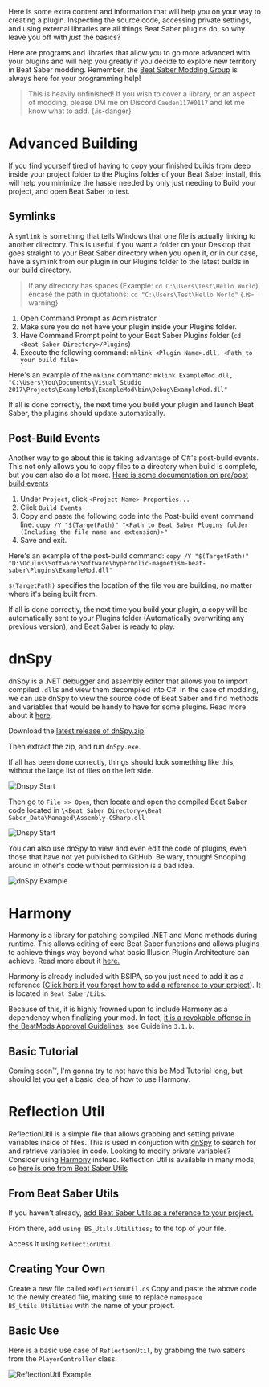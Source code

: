 <!-- TITLE: Extras -->
<!-- SUBTITLE: The basics weren't good enough? Here's some more tools that you can use! -->

Here is some extra content and information that will help you on your way to creating a plugin. Inspecting the source code, accessing private settings, and using external libraries are all things Beat Saber plugins do, so why leave you off with *just* the basics?

Here are programs and libraries that allow you to go more advanced with your plugins and will help you greatly if you decide to explore new territory in Beat Saber modding. Remember, the [Beat Saber Modding Group](https://discord.gg/beatsabermods) is always here for your programming help!


>This is heavily unfinished! If you wish to cover a library, or an aspect of modding, please DM me on Discord `Caeden117#0117` and let me know what to add.
{.is-danger}

# Advanced Building
If you find yourself tired of having to copy your finished builds from deep inside your project folder to the Plugins folder of your Beat Saber install, this will help you minimize the hassle needed by only just needing to Build your project, and open Beat Saber to test.
## Symlinks

A `symlink` is something that tells Windows that one file is actually linking to another directory. This is useful if you want a folder on your Desktop that goes straight to your Beat Saber directory when you open it, or in our case, have a symlink from our plugin in our Plugins folder to the latest builds in our build directory.

>If any directory has spaces (Example: `cd C:\Users\Test\Hello World`), encase the path in quotations: `cd "C:\Users\Test\Hello World"`
{.is-warning}

1. Open Command Prompt as Administrator.
2. Make sure you do not have your plugin inside your Plugins folder.
3. Have Command Prompt point to your Beat Saber Plugins folder (`cd <Beat Saber Directory>/Plugins`)
4. Execute the following command: `mklink <Plugin Name>.dll, <Path to your build file>`

Here's an example of the `mklink` command: `mklink ExampleMod.dll, "C:\Users\You\Documents\Visual Studio 2017\Projects\ExampleMod\ExampleMod\bin\Debug\ExampleMod.dll"`

If all is done correctly, the next time you build your plugin and launch Beat Saber, the plugins should update automatically.

## Post-Build Events
Another way to go about this is taking advantage of C#'s post-build events. This not only allows you to copy files to a directory when build is complete, but you can also do a lot more. [Here is some documentation on pre/post build events](https://docs.microsoft.com/en-us/visualstudio/ide/how-to-specify-build-events-csharp?view=vs-2017)

1. Under `Project`, click `<Project Name> Properties...`
2. Click `Build Events`
3. Copy and paste the following code into the Post-build event command line: `copy /Y "$(TargetPath)" "<Path to Beat Saber Plugins folder (Including the file name and extension)>"`
4. Save and exit.

Here's an example of the post-build command: `copy /Y "$(TargetPath)" "D:\Oculus\Software\Software\hyperbolic-magnetism-beat-saber\Plugins\ExampleMod.dll"`

`$(TargetPath)` specifies the location of the file you are building, no matter where it's being built from.

If all is done correctly, the next time you build your plugin, a copy will be automatically sent to your Plugins folder (Automatically overwriting any previous version), and Beat Saber is ready to play.
# dnSpy
dnSpy is a .NET debugger and assembly editor that allows you to import compiled `.dll`s and view them decompiled into C#.
In the case of modding, we can use dnSpy to view the source code of Beat Saber and find methods and variables that would be handy to have for some plugins.
Read more about it [here](https://github.com/0xd4d/dnSpy).

Download the [latest release of dnSpy.zip](https://github.com/0xd4d/dnSpy/releases/latest).

Then extract the zip, and run `dnSpy.exe`.

If all has been done correctly, things should look something like this, without the large list of files on the left side.

![Dnspy Start](/uploads/modding/dnspy-start.png "Starting Page")

Then go to `File >> Open`, then locate and open the compiled Beat Saber code located in `\<Beat Saber Directory>\Beat Saber_Data\Managed\Assembly-CSharp.dll`

![Dnspy Start](/uploads/modding/dnspy-assembly.png "Code Location")

You can also use dnSpy to view and even edit the code of plugins, even those that have not yet published to GitHub. Be wary, though! Snooping around in other's code without permission is a bad idea.

![dnSpy Example](/uploads/modding/dnspy-example.png "dnSpy Example")

# Harmony
Harmony is a library for patching compiled .NET and Mono methods during runtime.
This allows editing of core Beat Saber functions and allows plugins to achieve things way beyond what basic Illusion Plugin Architecture can achieve.
Read more about it [here.](https://github.com/pardeike/Harmony)

Harmony is already included with BSIPA, so you just need to add it as a reference ([Click here if you forget how to add a reference to your project](/modding/example-mod#references-and-text-mesh-pro)). It is located in `Beat Saber/Libs`.

Because of this, it is highly frowned upon to include Harmony as a dependency when finalizing your mod. In fact, [it is a revokable offense in the BeatMods Approval Guidelines](https://docs.google.com/document/d/15RBVesZdS-U94AvesJ2DJqcnAtgh9E2PZOcbjrQle5Y/edit?usp=sharing), see Guideline `3.1.b`.

## Basic Tutorial
Coming soon™, I'm gonna try to not have this be Mod Tutorial long, but should let you get a basic idea of how to use Harmony.
# Reflection Util
ReflectionUtil is a simple file that allows grabbing and setting private variables inside of files.
This is used in conjuction with [dnSpy](/modding/extras#dnspy) to search for and retrieve variables in code. Looking to modify private variables? Consider using [Harmony](/modding/extras#harmony) instead.
Reflection Util is available in many mods, so [here is one from Beat Saber Utils](https://github.com/Kylemc1413/Beat-Saber-Utils/blob/master/Beat%20Saber%20Utils/Utilities/ReflectionUtil.cs)

## From Beat Saber Utils
If you haven't already, [add Beat Saber Utils as a reference to your project.](https://wiki.assistant.moe/modding/intro#fixing-references)

From there, add `using BS_Utils.Utilities;` to the top of your file.

Access it using `ReflectionUtil`.

## Creating Your Own
Create a new file called `ReflectionUtil.cs`
Copy and paste the above code to the newly created file, making sure to replace `namespace BS_Utils.Utilities` with the name of your project.

## Basic Use
Here is a basic use case of `ReflectionUtil`, by grabbing the two sabers from the `PlayerController` class.

![ReflectionUtil Example](/uploads/modding-template/reflectionutilexample.png "ReflectionUtil Example")